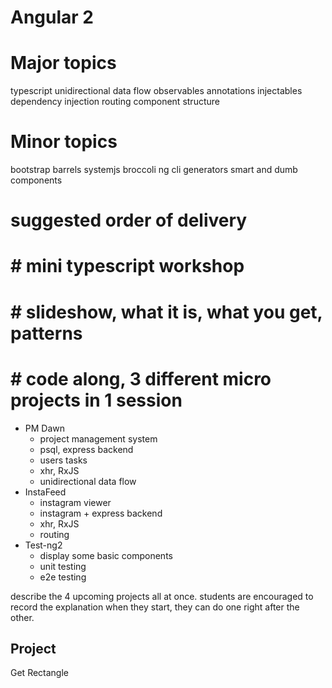 # Angular 2

# Major topics

typescript
unidirectional data flow
observables
annotations
injectables
dependency injection
routing
component structure


# Minor topics

bootstrap
barrels
systemjs
broccoli
ng cli
generators
smart and dumb components





# suggested order of delivery

# # mini typescript workshop



# # slideshow, what it is, what you get, patterns

# # code along, 3 different micro projects in 1 session
- PM Dawn
    - project management system
    - psql, express backend
    - users tasks
    - xhr, RxJS
    - unidirectional data flow
- InstaFeed
    - instagram viewer
    - instagram + express backend
    - xhr, RxJS
    - routing
- Test-ng2
    - display some basic components
    - unit testing
    - e2e testing

describe the 4 upcoming projects all at once.
students are encouraged to record the explanation
when they start, they can do one right after the other.

## Project

Get Rectangle




